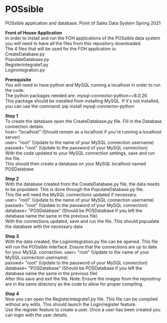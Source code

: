 # POSsible
POSsible application and database. Point of Sales Data System Spring 2021    

**Front of House Application**  
In order to install and run the FOH applications of the POSsible data system you will need to have all the files from this repository downloaded.  
The 4 files that will be used for the FOH application is:  
CreateDatabase.py  
PopulateDatabase.py  
Registerintegrate1.py  
Loginintegration.py  

**Prerequisite**  
You will need to have python and MySQL running a localhost in order to run the code.  
The python packages needed are: mysql-connector-python==8.0.26  
This package should be installed from installing MySQL. If it's not installed, you can use the command: pip install mysql-connector-python  

**Step 1**  
To create the database open the CreateDatabase.py file. Fill in the Database connection details.  
host= "localhost" (Should remain as a localhost if you're running a localhost server)  
user= "root" (Update to the name of your MySQL connection username)  
passwd= "root" (Update to the password of your MySQL connection)   
With the code updated to your MySQL connection settings, save and run the file.  
This should then create a database on your MySQL localhost named POSDatabase  

**Step 2**  
With the database created from the CreateDatabase.py file, the data needs to be populated. This is done through the PopulateDatabase.py file.  
This file will need the MySQL connections updated if necessary.  
user= "root" (Update to the name of your MySQL connection username)  
passwd= "root" (Update to the password of your MySQL connection)  
database= "POSDatabase" (Should be POSDatabase if you left the database name the same in the previous file)  
With the connections updated, save and run the file. This should popualate the database with the necessary data  

**Step 3**  
With the data created, the Loginintegration.py file can be opened. This file will run the POSsible interface. Ensure that the connections are up to date for your MySQL connection.
user= "root" (Update to the name of your MySQL connection username)  
passwd= "root" (Update to the password of your MySQL connection)  
database= "POSDatabase" (Should be POSDatabase if you left the database name the same in the previous file)  
After this save and exit the file. 
Note: Ensure the images from the repositroy are in the same directory as the code to allow for proper compiling. 

**Step 4**  
Now you can open the Registerintegrate1.py file. This file can be compiled without any edits. This should launch the Login/register feature.  
Use the register feature to create a user. Once a user has been created you can login with the user details.  
